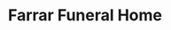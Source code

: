 ---
title: "Farrar Funeral Home"
url: /jefferson-city/farrar-funeral-home/
shop: funeral directors
---